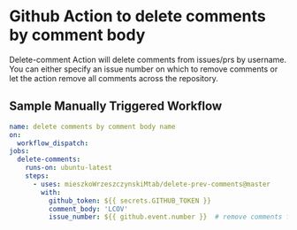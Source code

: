 # Github Action to delete comments by comment body

Delete-comment Action will delete comments from issues/prs by username. You can either 
specify an issue number on which to remove comments or let the action remove all comments
across the repository.

## Sample Manually Triggered Workflow

```yaml
name: delete comments by comment body name
on:
  workflow_dispatch:
jobs:
  delete-comments:
    runs-on: ubuntu-latest
    steps:
      - uses: mieszkoWrzeszczynskiMtab/delete-prev-comments@master
        with: 
          github_token: ${{ secrets.GITHUB_TOKEN }}
          comment_body: 'LCOV'
          issue_number: ${{ github.event.number }}  # remove comments from the current PR
```
